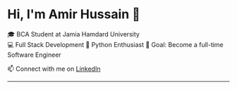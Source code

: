 # Hi, I'm Amir Hussain 👋

🎓 BCA Student at Jamia Hamdard University  
💻 Full Stack Development
🐍 Python Enthusiast
🚀 Goal: Become a full-time Software Engineer

📫 Connect with me on [LinkedIn](https://www.linkedin.com/in/amir-hussain-seo/)

---
